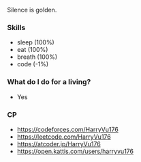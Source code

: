 Silence is golden.


### Skills
- sleep (100%)
- eat (100%)
- breath (100%)
- code (-1%)


### What do I do for a living?
- Yes

### CP
- https://codeforces.com/HarryVu176
- https://leetcode.com/HarryVu176
- https://atcoder.jp/HarryVu176
- https://open.kattis.com/users/harryvu176

